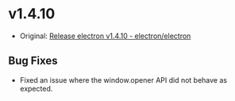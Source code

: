 # v1.4.10

* Original: [Release electron v1.4.10 - electron/electron](https://github.com/electron/electron/releases/tag/v1.4.10)

## Bug Fixes

* Fixed an issue where the window.opener API did not behave as expected.
